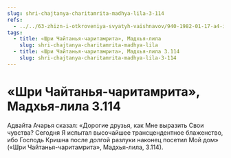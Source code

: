 ```yaml
---
slug: shri-chajtanya-charitamrita-madhya-lila-3-114
refs:
  - ../../63-zhizn-i-otkroveniya-svyatyh-vaishnavov/940-1982-01-17-a4-istoriya-achyutanandy-o-synovyah-advajty-achari.md
tags:
  - title: «Шри Чайтанья-чаритамрита», Мадхья-лила
    slug: shri-chajtanya-charitamrita-madhya-lila
  - title: «Шри Чайтанья-чаритамрита», Мадхья-лила 3.114
    slug: shri-chajtanya-charitamrita-madhya-lila-3-114
---
```


# «Шри Чайтанья-чаритамрита», Мадхья-лила 3.114

Адвайта Ачарья сказал: «Дорогие друзья, как Мне выразить Свои чувства? Сегодня Я испытал высочайшее трансцендентное блаженство, ибо Господь Кришна после долгой разлуки наконец посетил Мой дом» («Шри Чайтанья-чаритамрита», Мадхья-лила, 3.114).

